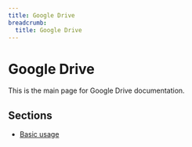 ```yaml
---
title: Google Drive
breadcrumb:
  title: Google Drive
---
```


# Google Drive

This is the main page for Google Drive documentation.

## Sections

- [Basic usage](./basic)
